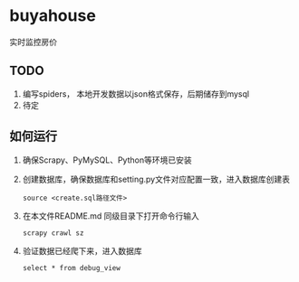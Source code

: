# buyahouse
实时监控房价


## TODO


1. 编写spiders， 本地开发数据以json格式保存，后期储存到mysql
2. 待定

## 如何运行

1. 确保Scrapy、PyMySQL、Python等环境已安装

2. 创建数据库，确保数据库和setting.py文件对应配置一致，进入数据库创建表

    `source <create.sql路径文件>`

3. 在本文件README.md 同级目录下打开命令行输入
   
    `scrapy crawl sz`

4. 验证数据已经爬下来，进入数据库

    `select * from debug_view`










